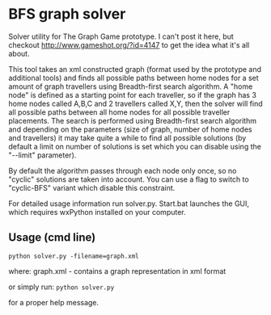 BFS graph solver
============

Solver utility for The Graph Game prototype. I can't post it here, but checkout http://www.gameshot.org/?id=4147 to get the idea what it's all about.

This tool takes an xml constructed graph (format used by the prototype and additional tools) and finds all possible paths between home nodes for a set amount of graph travellers using Breadth-first search algorithm. A "home node" is defined as a starting point for each traveller, so if the graph has 3 home nodes called A,B,C and 2 travellers called X,Y, then the solver will find all possible paths between all home nodes for all possible traveller placements. The search is performed using Breadth-first search algorithm and depending on the parameters (size of graph, number of home nodes and travellers) it may take quite a while to find all possible solutions (by default a limit on number of solutions is set which you can disable using the "--limit" parameter).

By default the algorithm passes through each node only once, so no "cyclic" solutions are taken into account. You can use a flag to switch to "cyclic-BFS" variant which disable this constraint.

For detailed usage information run solver.py. Start.bat launches the GUI, which requires wxPython installed on your computer.

Usage (cmd line)
------

<code>python solver.py -filename=graph.xml</code>

where: graph.xml - contains a graph representation in xml format

or simply run:
<code>python solver.py</code>

for a proper help message.
